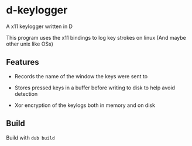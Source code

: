 # d-keylogger
A x11 keylogger written in D


This program uses the x11 bindings to log key strokes on linux (And maybe other unix like OSs)

## Features

* Records the name of the window the keys were sent to

* Stores pressed keys in a buffer before writing to disk to help avoid detection

* Xor encryption of the keylogs both in memory and on disk

## Build

Build with `dub build` 